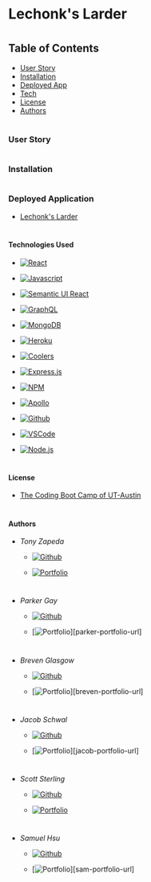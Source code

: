 # Lechonk's Larder

#

<!-- Example Image or Gif goes here -->
<!-- Description goes here -->

#

## Table of Contents

- [User Story](#user-story)
- [Installation](#installation)
- [Deployed App](#deployed-application)
- [Tech](#technologies-used)
- [License](#license)
- [Authors](#authors)

#

### User Story

#

### Installation

#

### Deployed Application

- [Lechonk's Larder]()

#

#### Technologies Used

- [![React]][react-url]

- [![Javascript]][javascript-url]

- [![Semantic UI React]][semantic-ui-url]

- [![GraphQL]][graphql-url]

- [![MongoDB]][mongodb-url]

- [![Heroku]][heroku-url]

- [![Coolers]][coolers-url]

- [![Express.js]][express-url]

- [![NPM]][npm-url]

- [![Apollo]][apollo-url]

- [![Github]][github-url]

- [![VSCode]][vscode-url]

- [![Node.js]][nodejs-url]

#

#### License

* [The Coding Boot Camp of UT-Austin]()

#

#### Authors

- _Tony Zapeda_

  - [![Github]][tony-url]
  
  - [![Portfolio]][tony-portfolio-url]

#

- _Parker Gay_

  - [![Github]][parker-url]
  
  - [![Portfolio]][parker-portfolio-url]

#

- _Breven Glasgow_

  - [![Github]][breven-url]
  
  - [![Portfolio]][breven-portfolio-url]

#

- _Jacob Schwal_

  - [![Github]][jacob-url] 
  
  - [![Portfolio]][jacob-portfolio-url]

#

- _Scott Sterling_

  - [![Github]][scott-url] 
  
  - [![Portfolio]][scott-portfolio-url]

#

- _Samuel Hsu_

  - [![Github]][sam-url]
  
  - [![Portfolio]][sam-portfolio-url]

<!-- Badge Styling -->
[Github]:https://img.shields.io/badge/GitHub-100000?style=for-the-badge&logo=github&logoColor=white
[VSCode]:https://img.shields.io/badge/VSCode-0078D4?style=for-the-badge&logo=visual%20studio%20code&logoColor=white
[Apollo]:https://img.shields.io/badge/Apollo-blueviolet?style=for-the-badge&logo=apollo%20graphql&logoColor=white
[NPM]:https://img.shields.io/badge/npm-CB3837?style=for-the-badge&logo=npm&logoColor=white
[Express.js]:https://img.shields.io/badge/Express.js-404D59?style=for-the-badge
[Heroku]:https://img.shields.io/badge/Heroku-430098?style=for-the-badge&logo=heroku&logoColor=white
[Coolers]:https://img.shields.io/badge/Coolers-6B7FD7?style=for-the-badge&logo=coolers&logoColor=white
[MongoDB]:https://img.shields.io/badge/MongoDB-4EA94B?style=for-the-badge&logo=mongodb&logoColor=white
[GraphQL]:https://img.shields.io/badge/GraphQl-E10098?style=for-the-badge&logo=graphql&logoColor=white
[Semantic UI React]:https://img.shields.io/badge/-Semantic%20UI%20React-86CCDC?style=for-the-badge&logo=react&logoColor=white
[Javascript]:https://img.shields.io/badge/JavaScript-323330?style=for-the-badge&logo=javascript&logoColor=F7DF1E
[React]:https://img.shields.io/badge/React-20232A?style=for-the-badge&logo=react&logoColor=61DAFB
[Node.js]:https://img.shields.io/badge/Node.js-43853D?style=for-the-badge&logo=node.js&logoColor=white
[Portfolio]:https://img.shields.io/badge/Portfolio-informational?style=for-the-badge&logo=visual%20studio%20code&logoColor=white

<!-- Tech Urls -->
[github-url]:https://github.com/
[vscode-url]:https://code.visualstudio.com/
[apollo-url]:https://www.apollographql.com/
[npm-url]:https://www.npmjs.com/
[express-url]:https://expressjs.com/
[heroku-url]:https://heroku.com/
[coolers-url]:https://coolors.co/
[mongodb-url]:https://www.mongodb.com/
[graphql-url]:https://graphql.org/
[semantic-ui-url]:https://react.semantic-ui.com/
[javascript-url]:https://www.javascript.com/
[react-url]:https://reactjs.org/
[nodejs-url]:https://nodejs.org/

<!-- Contributor Urls -->
[tony-url]:https://github.com/teeoni
[parker-url]:https://github.com/parksfg
[breven-url]:https://github.com/brevenn
[jacob-url]:https://github.com/jacobschwal
[scott-url]:https://github.com/overnightsolo
[sam-url]:https://github.com/sky19930112

<!-- Contributor Portfolios -->
[tony-portfolio-url]:
[parker-portfolio-url]:
[brevenn-portfolio-url]:
[jacob-portfolio-url]:
[scott-portfolio-url]:
[sam-portfolio-url]:
